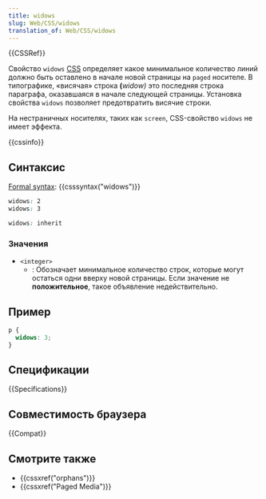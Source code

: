 ```yaml
---
title: widows
slug: Web/CSS/widows
translation_of: Web/CSS/widows
---
```

{{CSSRef}}

Свойство `widows` [CSS](/ru/docs/CSS) определяет какое минимальное количество линий должно быть оставлено в начале новой страницы на `paged` носителе. В типографике, «висячая» строка **(**_widow)_ это последняя строка параграфа, оказавшаяся в начале следующей страницы. Установка свойства `widows` позволяет предотвратить висячие строки.

На нестраничных носителях, таких как `screen`, CSS-свойство `widows` не имеет эффекта.

{{cssinfo}}

## Синтаксис

[Formal syntax](/ru/docs/CSS/Value_definition_syntax): {{csssyntax("widows")}}

```css
widows: 2
widows: 3

widows: inherit
```

### Значения

- `<integer>`
  - : Обозначает минимальное количество строк, которые могут остаться одни вверху новой страницы. Если значение не **положительное**, такое объявление недействительно.

## Пример

```css
p {
  widows: 3;
}
```

## Спецификации

{{Specifications}}

## Совместимость браузера

{{Compat}}

## Смотрите также

- {{cssxref("orphans")}}
- {{cssxref("Paged Media")}}

